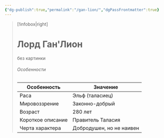 ```yaml
---
{"dg-publish":true,"permalink":"/gan-lion/","dgPassFrontmatter":true}
---
```


> [!infobox|right]
> # Лорд Ган'Лион
> без картинки
> ###### Особенности
> | Особенность | Значение |
> | ---- | ---- |
> | Раса | Эльф (таласиец)|
> | Мировоззрение | Законно-добрый |
> | Возраст | 280 лет|
> | Короткое описание |Правитель Таласия|
> | Черта характера |Добродушен, но не наивен|